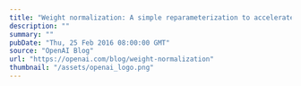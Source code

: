 ```yaml
---
title: "Weight normalization: A simple reparameterization to accelerate training of deep neural networks"
description: ""
summary: ""
pubDate: "Thu, 25 Feb 2016 08:00:00 GMT"
source: "OpenAI Blog"
url: "https://openai.com/blog/weight-normalization"
thumbnail: "/assets/openai_logo.png"
---
```


